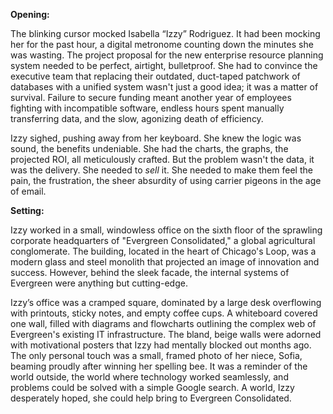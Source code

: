 **Opening:**

The blinking cursor mocked Isabella “Izzy” Rodriguez. It had been mocking her for the past hour, a digital metronome counting down the minutes she was wasting. The project proposal for the new enterprise resource planning system needed to be perfect, airtight, bulletproof. She had to convince the executive team that replacing their outdated, duct-taped patchwork of databases with a unified system wasn't just a good idea; it was a matter of survival. Failure to secure funding meant another year of employees fighting with incompatible software, endless hours spent manually transferring data, and the slow, agonizing death of efficiency.

Izzy sighed, pushing away from her keyboard. She knew the logic was sound, the benefits undeniable. She had the charts, the graphs, the projected ROI, all meticulously crafted. But the problem wasn't the data, it was the delivery. She needed to *sell* it. She needed to make them feel the pain, the frustration, the sheer absurdity of using carrier pigeons in the age of email.

**Setting:**

Izzy worked in a small, windowless office on the sixth floor of the sprawling corporate headquarters of "Evergreen Consolidated," a global agricultural conglomerate. The building, located in the heart of Chicago's Loop, was a modern glass and steel monolith that projected an image of innovation and success. However, behind the sleek facade, the internal systems of Evergreen were anything but cutting-edge.

Izzy’s office was a cramped square, dominated by a large desk overflowing with printouts, sticky notes, and empty coffee cups. A whiteboard covered one wall, filled with diagrams and flowcharts outlining the complex web of Evergreen's existing IT infrastructure. The bland, beige walls were adorned with motivational posters that Izzy had mentally blocked out months ago. The only personal touch was a small, framed photo of her niece, Sofia, beaming proudly after winning her spelling bee. It was a reminder of the world outside, the world where technology worked seamlessly, and problems could be solved with a simple Google search. A world, Izzy desperately hoped, she could help bring to Evergreen Consolidated.
